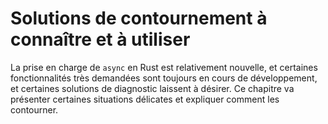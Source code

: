 <!--
# Workarounds to Know and Love
-->

# Solutions de contournement à connaître et à utiliser

<!--
Rust's `async` support is still fairly new, and there are a handful of
highly-requested features still under active development, as well
as some subpar diagnostics. This chapter will discuss some common pain
points and explain how to work around them.
-->

La prise en charge de `async` en Rust est relativement nouvelle, et certaines
fonctionnalités très demandées sont toujours en cours de développement, et
certaines solutions de diagnostic laissent à désirer. Ce chapitre va
présenter certaines situations délicates et expliquer comment les contourner.
